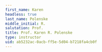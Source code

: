 ```yaml
---
first_name: Karen
headless: true
last_name: Polenske
middle_initial: R.
salutation: Prof.
title: Prof. Karen R. Polenske
type: instructor
uid: ab5232ac-0acb-ff5e-5d04-b7218fa4cb0f
---
```

